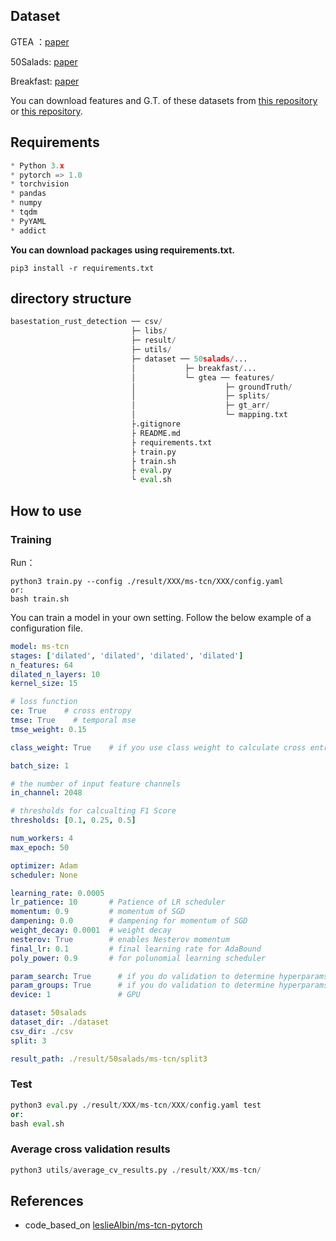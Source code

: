 

## Dataset

GTEA ：[paper](http://amav.gatech.edu/sites/default/files/papers/cvpr2011.Fathi_.Ren_.Rehg_.printed.pdf)

50Salads:  [paper](https://citeseerx.ist.psu.edu/viewdoc/download?doi=10.1.1.371.8684&rep=rep1&type=pdf)

Breakfast:  [paper](https://openaccess.thecvf.com/content_cvpr_2014/papers/Kuehne_The_Language_of_2014_CVPR_paper.pdf)

You can download features and G.T. of these datasets from [this repository](http://pan.dlut.edu.cn/share?id=xgja6ssj99rt) or [this repository](https://github.com/yabufarha/ms-tcn).

## Requirements

~~~python
* Python 3.x
* pytorch => 1.0
* torchvision
* pandas
* numpy
* tqdm
* PyYAML
* addict
~~~

**You can download packages using requirements.txt.**

~~~pip3
pip3 install -r requirements.txt
~~~

## directory structure

~~~python 
basestation_rust_detection ── csv/
                           ├─ libs/
                           ├─ result/
                           ├─ utils/
                           ├─ dataset ── 50salads/...
                           │           ├─ breakfast/...
                           │           └─ gtea ── features/
                           │                    ├─ groundTruth/
                           │                    ├─ splits/
                       	   │                    ├─ gt_arr/
                           │                    └─ mapping.txt
                           ├.gitignore
                           ├ README.md
                           ├ requirements.txt
                           ├ train.py
                           ├ train.sh
                           ├ eval.py
                           └ eval.sh
~~~



## How to use

### Training

Run：

~~~python3
python3 train.py --config ./result/XXX/ms-tcn/XXX/config.yaml
or:
bash train.sh
~~~

You can train a model in your own setting. Follow the below example of a configuration file.

~~~yaml
model: ms-tcn
stages: ['dilated', 'dilated', 'dilated', 'dilated']
n_features: 64
dilated_n_layers: 10
kernel_size: 15

# loss function
ce: True    # cross entropy
tmse: True    # temporal mse
tmse_weight: 0.15

class_weight: True    # if you use class weight to calculate cross entropy or not

batch_size: 1

# the number of input feature channels
in_channel: 2048

# thresholds for calcualting F1 Score
thresholds: [0.1, 0.25, 0.5]

num_workers: 4
max_epoch: 50

optimizer: Adam
scheduler: None

learning_rate: 0.0005
lr_patience: 10       # Patience of LR scheduler
momentum: 0.9         # momentum of SGD
dampening: 0.0        # dampening for momentum of SGD
weight_decay: 0.0001  # weight decay
nesterov: True        # enables Nesterov momentum
final_lr: 0.1         # final learning rate for AdaBound
poly_power: 0.9       # for polunomial learning scheduler

param_search: True		# if you do validation to determine hyperparams
param_groups: True		# if you do validation to determine hyperparams
device: 1				# GPU 

dataset: 50salads
dataset_dir: ./dataset
csv_dir: ./csv
split: 3

result_path: ./result/50salads/ms-tcn/split3
~~~

### Test

~~~python
python3 eval.py ./result/XXX/ms-tcn/XXX/config.yaml test
or:
bash eval.sh
~~~

### Average cross validation results

~~~python
python3 utils/average_cv_results.py ./result/XXX/ms-tcn/
~~~


## References

- code_based_on [leslieAIbin/ms-tcn-pytorch](https://github.com/leslieAIbin/ms-tcn-pytorch)
